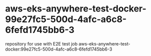 # aws-eks-anywhere-test-docker-99e27fc5-500d-4afc-a6c8-6fefd1745bb6-3
repository for use with E2E test job aws-eks-anywhere-test-docker:99e27fc5-500d-4afc-a6c8-6fefd1745bb6-3
